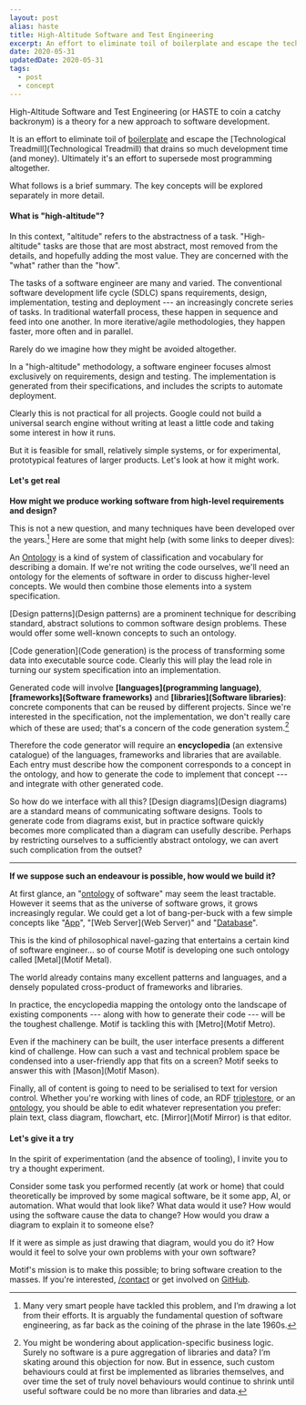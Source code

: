 ```yaml
---
layout: post
alias: haste
title: High-Altitude Software and Test Engineering
excerpt: An effort to eliminate toil of boilerplate and escape the technological treadmill that drains so much development time (and money). Ultimately it's an effort to supersede most programming altogether.
date: 2020-05-31
updatedDate: 2020-05-31
tags:
  - post
  - concept
---
```


High-Altitude Software and Test Engineering (or HASTE to coin a catchy backronym) is a theory for a new approach to software development.

It is an effort to eliminate toil of [boilerplate](boilerplate) and escape the [Technological Treadmill](Technological Treadmill) that drains so much development time (and money). Ultimately it's an effort to supersede most programming altogether.

What follows is a brief summary. The key concepts will be explored separately in more detail.

#### What is "high-altitude"?

In this context, "altitude" refers to the abstractness of a task. "High-altitude" tasks are those that are most abstract, most removed from the details, and hopefully adding the most value. They are concerned with the "what" rather than the "how".

The tasks of a software engineer are many and varied. The conventional software development life cycle (SDLC) spans requirements, design, implementation, testing and deployment --- an increasingly concrete series of tasks. In traditional waterfall process, these happen in sequence and feed into one another. In more iterative/agile methodologies, they happen faster, more often and in parallel.

Rarely do we imagine how they might be avoided altogether.

In a "high-altitude" methodology, a software engineer focuses almost exclusively on requirements, design and testing. The implementation is generated from their specifications, and includes the scripts to automate deployment.

Clearly this is not practical for all projects. Google could not build a universal search engine without writing at least a little code and taking some interest in how it runs.

But it is feasible for small, relatively simple systems, or for experimental, prototypical features of larger products. Let's look at how it might work.

#### Let's get real

**How might we produce working software from high-level requirements and design?**

This is not a new question, and many techniques have been developed over the years.[^1] Here are some that might help (with some links to deeper dives):

An [Ontology](Ontology) is a kind of system of classification and vocabulary for describing a domain. If we're not writing the code ourselves, we'll need an ontology for the elements of software in order to discuss higher-level concepts. We would then combine those elements into a system specification.

[Design patterns](Design patterns) are a prominent technique for describing standard, abstract solutions to common software design problems. These would offer some well-known concepts to such an ontology.

[Code generation](Code generation) is the process of transforming some data into executable source code. Clearly this will play the lead role in turning our system specification into an implementation.

Generated code will involve **[languages](programming language)**, **[frameworks](Software frameworks)** and **[libraries](Software libraries)**: concrete components that can be reused by different projects. Since we're interested in the specification, not the implementation, we don't really care which of these are used; that's a concern of the code generation system.[^2]

Therefore the code generator will require an **encyclopedia** (an extensive catalogue) of the languages, frameworks and libraries that are available. Each entry must describe how the component corresponds to a concept in the ontology, and how to generate the code to implement that concept --- and integrate with other generated code.

So how do we interface with all this? [Design diagrams](Design diagrams) are a standard means of communicating software designs. Tools to generate code from diagrams exist, but in practice software quickly becomes more complicated than a diagram can usefully describe. Perhaps by restricting ourselves to a sufficiently abstract ontology, we can avert such complication from the outset?

---

**If we suppose such an endeavour is possible, how would we build it?**

At first glance, an "[ontology](ontology) of software" may seem the least tractable. However it seems that as the universe of software grows, it grows increasingly regular. We could get a lot of bang-per-buck with a few simple concepts like "[App](App)", "[Web Server](Web Server)" and "[Database](Database)".

This is the kind of philosophical navel-gazing that entertains a certain kind of software engineer... so of course Motif is developing one such ontology called [Metal](Motif Metal).

The world already contains many excellent patterns and languages, and a densely populated cross-product of frameworks and libraries.

In practice, the encyclopedia mapping the ontology onto the landscape of existing components --- along with how to generate their code --- will be the toughest challenge. Motif is tackling this with [Metro](Motif Metro).

Even if the machinery can be built, the user interface presents a different kind of challenge. How can such a vast and technical problem space be condensed into a user-friendly app that fits on a screen? Motif seeks to answer this with [Mason](Motif Mason).

Finally, all of content is going to need to be serialised to text for version control. Whether you're working with lines of code, an RDF [triplestore](triplestore), or an [ontology](ontology), you should be able to edit whatever representation you prefer: plain text, class diagram, flowchart, etc. [Mirror](Motif Mirror) is that editor.

#### Let's give it a try

In the spirit of experimentation (and the absence of tooling), I invite you to try a thought experiment.

Consider some task you performed recently (at work or home) that could theoretically be improved by some magical software, be it some app, AI, or automation. What would that look like? What data would it use? How would using the software cause the data to change? How would you draw a diagram to explain it to someone else?

If it were as simple as just drawing that diagram, would you do it? How would it feel to solve your own problems with your own software?

Motif's mission is to make this possible; to bring software creation to the masses. If you're interested, [/contact](/contact) or get involved on [GitHub](https://github.com/motif-software).


[^1]: Many very smart people have tackled this problem, and I’m drawing a lot from their efforts. It is arguably the fundamental question of software engineering, as far back as the coining of the phrase in the late 1960s.

[^2]: You might be wondering about application-specific business logic. Surely no software is a pure aggregation of libraries and data? I’m skating around this objection for now. But in essence, such custom behaviours could at first be implemented as libraries themselves, and over time the set of truly novel behaviours would continue to shrink until useful software could be no more than libraries and data.
